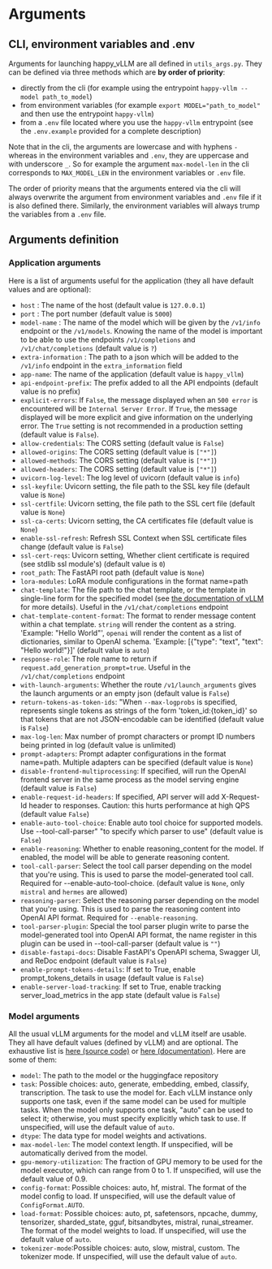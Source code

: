 # Arguments

## CLI, environment variables and .env

Arguments for launching happy_vLLM are all defined in `utils_args.py`. They can be defined via three methods which are **by order of priority**:

 - directly from the cli (for example using the entrypoint `happy-vllm --model path_to_model`)
 - from environment variables (for example `export MODEL="path_to_model"` and then use the entrypoint `happy-vllm`)
 - from a `.env` file located where you use the `happy-vllm` entrypoint (see the `.env.example` provided for a complete description)

Note that in the cli, the arguments are lowercase and with hyphens `-` whereas in the environment variables and `.env`, they are uppercase and with underscore `_`. So for example the argument `max-model-len` in the cli corresponds to `MAX_MODEL_LEN` in the environment variables or `.env` file.

The order of priority means that the arguments entered via the cli will always overwrite the argument from environment variables and `.env` file if it is also defined there. Similarly, the environment variables will always trump the variables from a `.env` file.

## Arguments definition

### Application arguments

Here is a list of arguments useful for the application (they all have default values and are optional):

 - `host` : The name of the host (default value is `127.0.0.1`)
 - `port` : The port number (default value is `5000`)
 - `model-name` : The name of the model which will be given by the `/v1/info` endpoint or the `/v1/models`. Knowing the name of the model is important to be able to use the endpoints `/v1/completions` and `/v1/chat/completions` (default value is `?`)
 - `extra-information` : The path to a json which will be added to the `/v1/info` endpoint in the `extra_information` field 
 - `app-name`: The name of the application (default value is `happy_vllm`)
 - `api-endpoint-prefix`: The prefix added to all the API endpoints (default value is no prefix)
 - `explicit-errors`: If `False`, the message displayed when an `500 error` is encountered will be `Internal Server Error`. If `True`, the message displayed will be more explicit and give information on the underlying error. The `True` setting is not recommended in a production setting (default value is `False`).
 - `allow-credentials`: The CORS setting (default value is `False`)
 - `allowed-origins`: The CORS setting (default value is `["*"]`)
 - `allowed-methods`: The CORS setting (default value is `["*"]`)
 - `allowed-headers`: The CORS setting (default value is `["*"]`)
 - `uvicorn-log-level`: The log level of uvicorn (default value is `info`)
 - `ssl-keyfile`: Uvicorn setting, the file path to the SSL key file (default value is `None`)
 - `ssl-certfile`: Uvicorn setting, the file path to the SSL cert file (default value is `None`)
 - `ssl-ca-certs`: Uvicorn setting, the CA certificates file (default value is `None`)
 - `enable-ssl-refresh`: Refresh SSL Context when SSL certificate files change (default value is `False`)
 - `ssl-cert-reqs`: Uvicorn setting, Whether client certificate is required (see stdlib ssl module's) (default value is `0`)
 - `root_path`: The FastAPI root path (default value is `None`)
 - `lora-modules`: LoRA module configurations in the format name=path
 - `chat-template`: The file path to the chat template, or the template in single-line form for the specified model (see [the documentation of vLLM](https://docs.vllm.ai/en/latest/serving/openai_compatible_server.html#chat-template) for more details). Useful in the `/v1/chat/completions` endpoint
 - `chat-template-content-format`: The format to render message content within a chat template. `string` will render the content as a string. 'Example: "Hello World"', `openai` will render the content as a list of dictionaries, similar to OpenAI schema. 'Example: [{"type": "text", "text": "Hello world!"}]' (default value is `auto`)
 - `response-role`: The role name to return if `request.add_generation_prompt=true`. Useful in the `/v1/chat/completions` endpoint
 - `with-launch-arguments`: Whether the route `/v1/launch_arguments` gives the launch arguments or an empty json (default value is `False`)
 - `return-tokens-as-token-ids`: "When `--max-logprobs`  is specified, represents single tokens as strings of the form 'token_id:{token_id}' so that tokens that are not JSON-encodable can be identified (default value is `False`)
 - `max-log-len`: Max number of prompt characters or prompt ID numbers being printed in log (default value is unlimited)
 - `prompt-adapters`: Prompt adapter configurations in the format name=path. Multiple adapters can be specified (default value is `None`)
 - `disable-frontend-multiprocessing`: If specified, will run the OpenAI frontend server in the same process as the model serving engine (default value is `False`)
 - `enable-request-id-headers`: If specified, API server will add X-Request-Id header to responses. Caution: this hurts performance at high QPS (default value `False`)
 - `enable-auto-tool-choice`: Enable auto tool choice for supported models. Use --tool-call-parser" "to specify which parser to use" (default value is `False`)
 - `enable-reasoning`: Whether to enable reasoning_content for the model. If enabled, the model will be able to generate reasoning content.
 - `tool-call-parser`: Select the tool call parser depending on the model that you're using. This is used to parse the model-generated tool call. Required for --enable-auto-tool-choice. (default value is `None`, only `mistral` and `hermes` are allowed)
 - `reasoning-parser`: Select the reasoning parser depending on the model that you're using. This is used to parse the reasoning content into OpenAI API format. Required for ``--enable-reasoning``.
 - `tool-parser-plugin`: Special the tool parser plugin write to parse the model-generated tool into OpenAI API format, the name register in this plugin can be used in --tool-call-parser (default value is `""`)
 - `disable-fastapi-docs`: Disable FastAPI's OpenAPI schema, Swagger UI, and ReDoc endpoint (default value is `False`)
 - `enable-prompt-tokens-details`: If set to True, enable prompt_tokens_details in usage (default value is `False`)
 - `enable-server-load-tracking`: If set to True, enable tracking server_load_metrics in the app state (default value is `False`)

### Model arguments

All the usual vLLM arguments for the model and vLLM itself are usable. They all have default values (defined by vLLM) and are optional. The exhaustive list is [here (source code)](https://github.com/vllm-project/vllm/blob/main/vllm/engine/arg_utils.py) or [here (documentation)](https://docs.vllm.ai/en/latest/serving/engine_args.html). Here are some of them:

 - `model`: The path to the model or the huggingface repository
 - `task`: Possible choices: auto, generate, embedding, embed, classify, transcription. The task to use the model for. Each vLLM instance only supports one task, even if the same model can be used for multiple tasks. When the model only supports one task, "auto" can be used to select it; otherwise, you must specify explicitly which task to use. If unspecified, will use the default value of `auto`.
 - `dtype`: The data type for model weights and activations.
 - `max-model-len`: The model context length. If unspecified, will be automatically derived from the model.
 - `gpu-memory-utilization`: The fraction of GPU memory to be used for the model executor, which can range from 0 to 1. If unspecified, will use the default value of 0.9.
 - `config-format`: Possible choices: auto, hf, mistral. The format of the model config to load. If unspecified, will use the default value of `ConfigFormat.AUTO`.
 - `load-format`: Possible choices: auto, pt, safetensors, npcache, dummy, tensorizer, sharded_state, gguf, bitsandbytes, mistral, runai_streamer. The format of the model weights to load. If unspecified, will use the default value of `auto`.
 - `tokenizer-mode`:Possible choices: auto, slow, mistral, custom. The tokenizer mode. If unspecified, will use the default value of `auto`.


